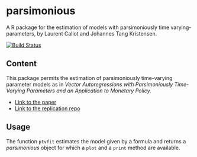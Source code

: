parsimonious
=====

A R package for the estimation of models with parsimoniously time varying-parameters, by Laurent Callot and Johannes Tang Kristensen. 

[![Build Status](https://travis-ci.org/lcallot/pcvar.png?branch=master)](https://travis-ci.org/lcallot/parsimonious)



Content
-----------

This package permits the estimation of parsimoniously time-varying parameter models as in *Vector Autoregressions with Parsimoniously Time-Varying Parameters and an Application to Monetary Policy.*

 * [Link to the paper](http://lcallot.github.io/papers/ptv-var/)
 * [Link to the replication repo](https://github.com/lcallot/ptv-var)
 
 
Usage
----------

The function `ptvfit` estimates the model given by a formula and returns a _parsimonious_ object for which a `plot` and a `print` method are available.

